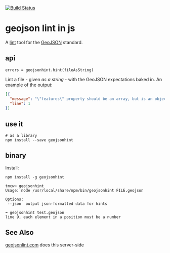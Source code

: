 [![Build Status](https://secure.travis-ci.org/tmcw/geojsonhint.png?branch=master)](http://travis-ci.org/tmcw/geojsonhint)

# geojson lint in js

A [lint](http://bit.ly/12jjJyW) tool for the [GeoJSON](http://www.geojson.org/)
standard.

## api

`errors = geojsonhint.hint(fileAsString)`

Lint a file - given _as a string_ - with the GeoJSON expectations baked in.
An example of the output:

```json
[{
  "message": "\"features\" property should be an array, but is an object instead",
  "line": 1
}]
```

## use it

    # as a library
    npm install --save geojsonhint

## binary

Install:

    npm install -g geojsonhint

 ```
 tmcw➟ geojsonhint
Usage: node /usr/local/share/npm/bin/geojsonhint FILE.geojson

Options:
  --json  output json-formatted data for hints
```

```
➟ geojsonhint test.geojson
line 9, each element in a position must be a number
```

## See Also

[geojsonlint.com](http://geojsonlint.com/) does this server-side
